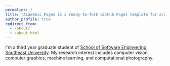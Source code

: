 ```yaml
---
permalink: /
title: "Academic Pages is a ready-to-fork GitHub Pages template for academic personal websites"
author_profile: true
redirect_from: 
  - /about/
  - /about.html
---
```


I'm a third year graduate student of [School of Software Engineering](https://cose.seu.edu.cn/), [Southeast University](https://www.seu.edu.cn/). My research interest includes computer vision, computer graphics, machine learning, and computational photography.
